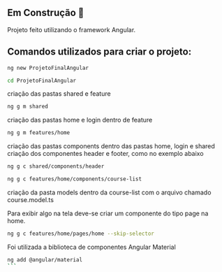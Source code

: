 ## Em Construção 🚧

Projeto feito utilizando o framework Angular.

## Comandos utilizados para criar o projeto:
```bash
ng new ProjetoFinalAngular
```
```bash
cd ProjetoFinalAngular
```
criação das pastas shared e feature
```bash
ng g m shared
```
criação das pastas home e login dentro de feature
```bash
ng g m features/home
```
criação das pastas components dentro das pastas home, login e shared
criação dos componentes header e footer, como no exemplo abaixo
```bash
ng g c shared/components/header
```
```bash
ng g c features/home/components/course-list
```
criação da pasta models dentro da course-list com o arquivo chamado course.model.ts

Para exibir algo na tela deve-se criar um componente do tipo page na home.
```bash
ng g c features/home/pages/home --skip-selector
```
Foi utilizada a biblioteca de componentes Angular Material
````bash
ng add @angular/material
```